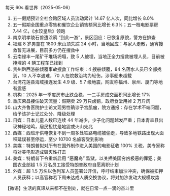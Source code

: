 每天 60s 看世界（2025-05-06）

1. 五一假期预计全社会跨区域人员流动累计 14.67 亿人次，同比增长 8.0%
2. 五一假期全国重点零售和餐饮企业销售额同比增长 6.3%；五一档电影票房 7.44 亿，《水饺皇后》领跑
3. 南京明孝陵石兽遭涂鸦 “到此一游”，景区回应：已恢复原貌，警方在排查
4. 福建 8 岁男童在 1800 米山顶失踪 24 小时，当地回应：与家人走散，通宵搜救暂无进展，目前多方仍在搜救中
5. 云南禄丰一尾矿干堆场坍塌，致 5 人被埋，当地正全力搜救被埋人员，目前被掩埋的 4 辆工程车已找到
6. 贵州黔西游船倾覆事故搜救工作结束：4 艘船倾覆，84 名落水人员已全部找到，10 人不幸遇难，70 人在院救治均为轻伤，涉事船未超载
7. 台湾花莲县海域接连发生 4.9 级、5.7 级地震，网友称福州、泉州、厦门等地有震感
8. 机构：2025 年一季度房市止跌企稳，一二手房成交面积同比增长 17%
9. 重庆荣昌接住破天流量：假期卖 29 万只卤鹅，政府食堂用掉 2 万斤肉
10. 山大齐鲁医院护士论文现男性确诊子宫肌瘤，院方通报：存在学术不端问题，给予该护士记过处分、降级处理
11. 日媒：日本儿童人数已连续 44 年减少，少子化问题越发严重；日本青森县出现神秘地鸣，居民担忧是地震或火山先兆
12. 西媒：西班牙供电恢复不到一周多处铁路电缆被偷走，导致多地铁路出现大面积延误甚至停运，至少 10700 名旅客受到影响
13. 美媒：特朗普拟对所有在国外制作进入美国的电影征收 100% 关税，美专家称将对美电影造成毁灭性打击
14. 美媒：特朗普下令重新启用 “恶魔岛” 监狱，以关押美国穷凶极恶的罪犯；美国农业部超 1.5 万名员工接受特朗普政府自愿离职计划
15. 外媒：超 1.5 万名以色列军人员签署公开信，呼吁结束加沙冲突，确保被扣押人员获释；以高官称若下周未达成人质交换协议，将对加沙发动大规模攻势

【微语】生活的真谛从来都不在别处，就在日常一点一滴的奋斗里